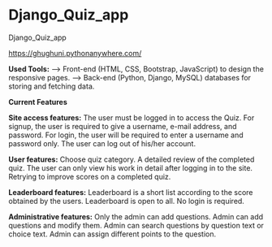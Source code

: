 # Django_Quiz_app
Django_Quiz_app

https://ghughuni.pythonanywhere.com/

**Used Tools:**
--> Front-end (HTML, CSS, Bootstrap, JavaScript) to design the responsive pages.
--> Back-end (Python, Django, MySQL) databases for storing and fetching data.

**Current Features**

**Site access features:** 
The user must be logged in to access the Quiz. 
For signup, the user is required to give a username, e-mail address, and password. 
For login, the user will be required to enter a username and password only. 
The user can log out of his/her account. 
 
**User features:** 
Choose quiz category. 
A detailed review of the completed quiz. 
The user can only view his work in detail after logging in to the site. 
Retrying to improve scores on a completed quiz. 
 
**Leaderboard features:** 
Leaderboard is a short list according to the score obtained by the users. 
Leaderboard is open to all. No login is required. 
 
**Administrative features:** 
Only the admin can add questions. 
Admin can add questions and modify them. 
Admin can search questions by question text or choice text. 
Admin can assign different points to the question. 
